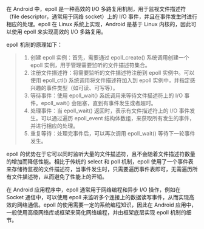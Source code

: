 在 Android 中，epoll 是一种高效的 I/O 多路复用机制，用于监视文件描述符（file descriptor，通常用于网络 socket）上的 I/O 事件，并且在事件发生时进行相应的处理。epoll 在 Linux 系统上实现，Android 是基于 Linux 内核的，因此可以使用 epoll 来实现高效的 I/O 多路复用。

epoll 机制的原理如下：

>1. 创建 epoll 实例：首先，需要通过 epoll_create() 系统调用创建一个 epoll 实例，用于管理需要监听的文件描述符集合。
>2. 注册文件描述符：将需要监听的文件描述符注册到 epoll 实例中。可以使用 epoll_ctl() 系统调用将文件描述符加入到 epoll 实例中，并指定感兴趣的事件类型（如可读、可写等）。
>3. 等待事件：使用 epoll_wait() 系统调用来等待文件描述符上的 I/O 事件。epoll_wait() 会阻塞，直到有事件发生或者超时。
>4. 处理事件：当 epoll_wait() 返回时，表示有文件描述符上的 I/O 事件发生。可以通过遍历 epoll_event 结构体数组，来获取所有发生的事件，并进行相应的处理。
>5. 重复等待：处理完事件后，可以再次调用 epoll_wait() 等待下一轮事件发生。

epoll 的优势在于它可以同时监听大量的文件描述符，且不会随着文件描述符数量的增加而降低性能。相比于传统的 select 和 poll 机制，epoll 使用了一个事件表来存储待监视的文件描述符，当事件发生时，只需要遍历事件表即可，无需遍历所有文件描述符，从而避免了性能上的开销。

在 Android 应用程序中，epoll 通常用于网络编程和异步 I/O 操作，例如在 Socket 通信中，可以使用 epoll 来监听多个连接上的数据读写事件，从而实现高效的网络通信。epoll 的使用需要一定的系统编程知识，因此在 Android 应用中，一般使用高级网络库或框架来简化网络编程，并由框架底层实现 epoll 机制的细节。